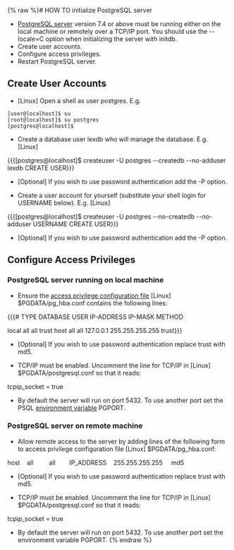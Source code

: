 {% raw %}# HOW TO initialize PostgreSQL server

- [PostgreSQL server](http://www.postgresql.org/download/) version 7.4
or above must be running either on the local machine or remotely
over a TCP/IP port. You should use the --locale=C option when
initializing the server with initdb.
- Create user accounts.
- Configure access privileges.
- Restart PostgreSQL server.

## Create User Accounts

- \[Linux\] Open a shell as user postgres. E.g.

<!-- -->


    [user@localhost]$ su
    [root@localhost]$ su postgres
    [postgres@localhost]$

- Create a database user lexdb who will manage the database. E.g.
\[Linux\]

{{{\[postgres@localhost\]$ createuser -U postgres --createdb
--no-adduser lexdb CREATE USER}}}

- \[Optional\] If you wish to use password authentication add the -P
option.

<!-- -->


- Create a user account for yourself (substitute your shell login for
USERNAME below). E.g. \[Linux\]

{{{\[postgres@localhost\]$ createuser -U postgres --no-createdb
--no-adduser USERNAME CREATE USER}}}

- \[Optional\] If you wish to use password authentication add the -P
option.

## Configure Access Privileges

### PostgreSQL server running on local machine

- Ensure the [access privilege configuration
file](http://www.postgresql.org/docs/7.4/interactive/client-authentication.html#AUTH-PG-HBA-CONF)
\[Linux\] $PGDATA/pg\_hba.conf contains the following lines:

{{{\# TYPE DATABASE USER IP-ADDRESS IP-MASK METHOD

local all all trust host all all 127.0.0.1 255.255.255.255 trust}}}

- \[Optional\] If you wish to use password authentication replace
trust with md5.

<!-- -->


- TCP/IP must be enabled. Uncomment the line for TCP/IP in \[Linux\]
$PGDATA/postgresql.conf so that it reads:

tcpip\_socket = true

- By default the server will run on port 5432. To use another port set
the PSQL [environment
variable](http://www.postgresql.org/docs/7.4/interactive/libpq-envars.html)
PGPORT.

### PostgreSQL server on remote machine

- Allow remote access to the server by adding lines of the following
form to access privilege configuration file \[Linux\]
$PGDATA/pg\_hba.conf:

host    all         all        IP\_ADDRESS    255.255.255.255     md5

- \[Optional\] If you wish to use password authentication replace
trust with md5.

<!-- -->


- TCP/IP must be enabled. Uncomment the line for TCP/IP in \[Linux\]
$PGDATA/postgresql.conf so that it reads:

tcpip\_socket = true

- By default the server will run on port 5432. To use another port set
the environment variable PGPORT.
<update date omitted for speed>{% endraw %}